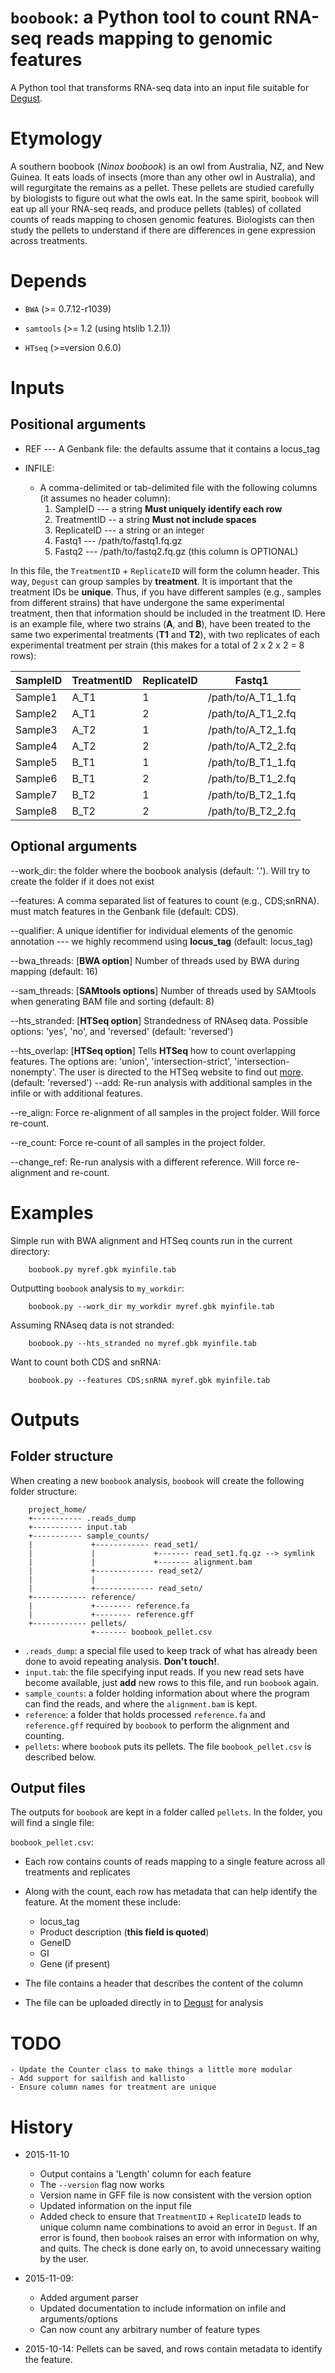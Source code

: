 # `boobook`: a Python tool to count RNA-seq reads mapping to genomic features
A Python tool that transforms RNA-seq data into an input file suitable for
[Degust](http://vicbioinformatics.com/degust/index.html).

# Etymology

A southern boobook (*Ninox boobook*) is an owl from Australia, NZ, and New Guinea.
It eats loads of insects (more than any other owl in Australia), and will
regurgitate the remains as a pellet. These pellets are studied carefully by
biologists to figure out what the owls eat. In the same spirit, `boobook` will
eat up all your RNA-seq reads, and produce pellets (tables) of collated counts
of reads mapping to chosen genomic features. Biologists can then study the pellets
to understand if there are differences in gene expression across treatments.

# Depends
* `BWA` (>= 0.7.12-r1039)

* `samtools` (>= 1.2 (using htslib 1.2.1))

* `HTseq` (>=version 0.6.0)

# Inputs

## Positional arguments
* REF --- A Genbank file: the defaults assume that it contains a locus_tag

* INFILE:

    * A comma-delimited or tab-delimited file with the following columns
    (it assumes no header column):
      1. SampleID --- a string **Must uniquely identify each row**
      2. TreatmentID -- a string **Must not include spaces**
      3. ReplicateID --- a string or an integer
      4. Fastq1 --- /path/to/fastq1.fq.gz
      5. Fastq2 --- /path/to/fastq2.fq.gz (this column is OPTIONAL)

In this file, the `TreatmentID` + `ReplicateID` will form the column header. This
way, `Degust` can group samples by **treatment**. It is important that the
treatment IDs be **unique**. Thus, if you have different samples (e.g., samples
from different strains) that have undergone the same experimental treatment, then that
information should be included in the treatment ID. Here is an example file,
where two strains (**A**, and **B**), have been treated to the same two experimental treatments
(**T1** and **T2**), with two replicates of each experimental treatment per strain (this makes for a total of 2 x 2 x 2 = 8 rows):

|SampleID |TreatmentID|ReplicateID|Fastq1|
|---------|--------|----|------------------|
|Sample1  |A_T1    |1   |/path/to/A_T1_1.fq|
|Sample2  |A_T1    |2   |/path/to/A_T1_2.fq|
|Sample3  |A_T2    |1   |/path/to/A_T2_1.fq|
|Sample4  |A_T2    |2   |/path/to/A_T2_2.fq|
|Sample5  |B_T1    |1   |/path/to/B_T1_1.fq|
|Sample6  |B_T1    |2   |/path/to/B_T1_2.fq|
|Sample7  |B_T2    |1   |/path/to/B_T2_1.fq|
|Sample8  |B_T2    |2   |/path/to/B_T2_2.fq|


## Optional arguments
--work_dir: the folder where the boobook analysis (default: '.'). Will try to
            create the folder if it does not exist

--features: A comma separated list of features to count (e.g., CDS;snRNA). must
            match features in the Genbank file (default: CDS).

--qualifier: A unique identifier for individual elements of the genomic
             annotation --- we highly recommend using **locus_tag**
             (default: locus_tag)

--bwa_threads: [**BWA option**] Number of threads used by BWA during mapping
               (default: 16)

--sam_threads: [**SAMtools options**] Number of threads used by SAMtools when
               generating BAM file and sorting (default: 8)

--hts_stranded: [**HTSeq option**] Strandedness of RNAseq data. Possible options:
                'yes', 'no', and 'reversed' (default: 'reversed')

--hts_overlap: [**HTSeq option**] Tells **HTSeq** how to count overlapping features.
                The options are: 'union', 'intersection-strict', 'intersection-nonempty'.
                The user is directed to the HTSeq website to find out [more](http://www-huber.embl.de/users/anders/HTSeq/doc/count.html).
                (default: 'reversed')
--add: Re-run analysis with additional samples in the infile or with additional
        features.

--re_align: Force re-alignment of all samples in the project folder. Will force
            re-count.

--re_count: Force re-count of all samples in the project folder.

--change_ref: Re-run analysis with a different reference. Will force re-alignment
              and re-count.

# Examples

Simple run with BWA alignment and HTSeq counts run in the current directory:

        boobook.py myref.gbk myinfile.tab

Outputting `boobook` analysis to `my_workdir`:

        boobook.py --work_dir my_workdir myref.gbk myinfile.tab

Assuming RNAseq data is not stranded:

        boobook.py --hts_stranded no myref.gbk myinfile.tab

Want to count both CDS and  snRNA:

        boobook.py --features CDS;snRNA myref.gbk myinfile.tab

# Outputs

## Folder structure

When creating a new `boobook` analysis, `boobook` will create the following
folder structure:

        project_home/
        +----------- .reads_dump
        +----------- input.tab
        +----------- sample_counts/
        |             +------------ read_set1/
        |             |             +------- read_set1.fq.gz --> symlink
        |             |             +------- alignment.bam
        |             +------------- read_set2/
        |             |
        |             +------------- read_setn/
        +------------ reference/
        |             +-------- reference.fa
        |             +-------- reference.gff
        +------------ pellets/
                      +------- boobook_pellet.csv

* `.reads_dump`: a special file used to keep track of what has already been done
to avoid repeating analysis. **Don't touch!**.
* `input.tab`: the file specifying input reads. If you new read sets have become
available, just **add** new rows to this file, and run `boobook` again.
* `sample_counts`: a folder holding information about where the program can
find the reads, and where the `alignment.bam` is kept.
* `reference`: a folder that holds processed `reference.fa` and `reference.gff`
required by `boobook` to perform the alignment and counting.
* `pellets`: where `boobook` puts its pellets. The file `boobook_pellet.csv` is
described below.

## Output files

The outputs for `boobook` are kept in a folder called `pellets`. In the folder,
you will find a single file:

`boobook_pellet.csv`:

* Each row contains counts of reads mapping to a single feature across all
 treatments and replicates
* Along with the count, each row has metadata that can help identify the
feature. At the moment these include:
    - locus_tag
    - Product description (**this field is quoted**)
    - GeneID
    - GI
    - Gene (if present)


* The file contains a header that describes the content of the column
* The file can be uploaded directly in to
[Degust](http://vicbioinformatics.com/degust/index.html) for analysis

<!--
stats.text

    * some QC data
-->
# TODO
    - Update the Counter class to make things a little more modular
    - Add support for sailfish and kallisto
    - Ensure column names for treatment are unique

# History
* 2015-11-10
    - Output contains a 'Length' column for each feature
    - The `--version` flag now works
    - Version name in GFF file is now consistent with the version option
    - Updated information on the input file
    - Added check to ensure that `TreatmentID` + `ReplicateID` leads to unique
        column name combinations to avoid an error in `Degust`. If an error is
        found, then `boobook` raises an error with information on why, and quits.
        The check is done early on, to avoid unnecessary waiting by the user.

* 2015-11-09:
    - Added argument parser
    - Updated documentation to include information on infile and arguments/options
    - Can now count any arbitrary number of feature types


* 2015-10-14: Pellets can be saved, and rows contain metadata to identify the
feature.
